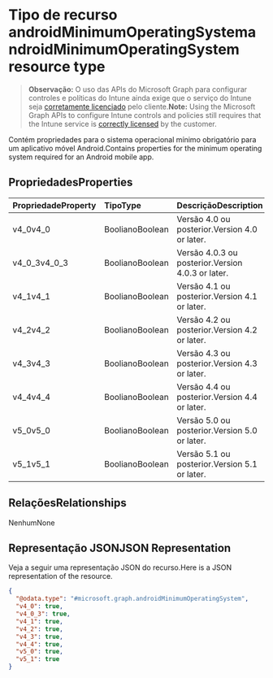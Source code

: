 # <a name="androidminimumoperatingsystem-resource-type"></a><span data-ttu-id="a972a-101">Tipo de recurso androidMinimumOperatingSystem</span><span class="sxs-lookup"><span data-stu-id="a972a-101">androidMinimumOperatingSystem resource type</span></span>

> <span data-ttu-id="a972a-102">**Observação:** O uso das APIs do Microsoft Graph para configurar controles e políticas do Intune ainda exige que o serviço do Intune seja [corretamente licenciado](https://go.microsoft.com/fwlink/?linkid=839381) pelo cliente.</span><span class="sxs-lookup"><span data-stu-id="a972a-102">**Note:** Using the Microsoft Graph APIs to configure Intune controls and policies still requires that the Intune service is [correctly licensed](https://go.microsoft.com/fwlink/?linkid=839381) by the customer.</span></span>

<span data-ttu-id="a972a-103">Contém propriedades para o sistema operacional mínimo obrigatório para um aplicativo móvel Android.</span><span class="sxs-lookup"><span data-stu-id="a972a-103">Contains properties for the minimum operating system required for an Android mobile app.</span></span>
## <a name="properties"></a><span data-ttu-id="a972a-104">Propriedades</span><span class="sxs-lookup"><span data-stu-id="a972a-104">Properties</span></span>
|<span data-ttu-id="a972a-105">Propriedade</span><span class="sxs-lookup"><span data-stu-id="a972a-105">Property</span></span>|<span data-ttu-id="a972a-106">Tipo</span><span class="sxs-lookup"><span data-stu-id="a972a-106">Type</span></span>|<span data-ttu-id="a972a-107">Descrição</span><span class="sxs-lookup"><span data-stu-id="a972a-107">Description</span></span>|
|:---|:---|:---|
|<span data-ttu-id="a972a-108">v4_0</span><span class="sxs-lookup"><span data-stu-id="a972a-108">v4_0</span></span>|<span data-ttu-id="a972a-109">Booliano</span><span class="sxs-lookup"><span data-stu-id="a972a-109">Boolean</span></span>|<span data-ttu-id="a972a-110">Versão 4.0 ou posterior.</span><span class="sxs-lookup"><span data-stu-id="a972a-110">Version 4.0 or later.</span></span>|
|<span data-ttu-id="a972a-111">v4_0_3</span><span class="sxs-lookup"><span data-stu-id="a972a-111">v4_0_3</span></span>|<span data-ttu-id="a972a-112">Booliano</span><span class="sxs-lookup"><span data-stu-id="a972a-112">Boolean</span></span>|<span data-ttu-id="a972a-113">Versão 4.0.3 ou posterior.</span><span class="sxs-lookup"><span data-stu-id="a972a-113">Version 4.0.3 or later.</span></span>|
|<span data-ttu-id="a972a-114">v4_1</span><span class="sxs-lookup"><span data-stu-id="a972a-114">v4_1</span></span>|<span data-ttu-id="a972a-115">Booliano</span><span class="sxs-lookup"><span data-stu-id="a972a-115">Boolean</span></span>|<span data-ttu-id="a972a-116">Versão 4.1 ou posterior.</span><span class="sxs-lookup"><span data-stu-id="a972a-116">Version 4.1 or later.</span></span>|
|<span data-ttu-id="a972a-117">v4_2</span><span class="sxs-lookup"><span data-stu-id="a972a-117">v4_2</span></span>|<span data-ttu-id="a972a-118">Booliano</span><span class="sxs-lookup"><span data-stu-id="a972a-118">Boolean</span></span>|<span data-ttu-id="a972a-119">Versão 4.2 ou posterior.</span><span class="sxs-lookup"><span data-stu-id="a972a-119">Version 4.2 or later.</span></span>|
|<span data-ttu-id="a972a-120">v4_3</span><span class="sxs-lookup"><span data-stu-id="a972a-120">v4_3</span></span>|<span data-ttu-id="a972a-121">Booliano</span><span class="sxs-lookup"><span data-stu-id="a972a-121">Boolean</span></span>|<span data-ttu-id="a972a-122">Versão 4.3 ou posterior.</span><span class="sxs-lookup"><span data-stu-id="a972a-122">Version 4.3 or later.</span></span>|
|<span data-ttu-id="a972a-123">v4_4</span><span class="sxs-lookup"><span data-stu-id="a972a-123">v4_4</span></span>|<span data-ttu-id="a972a-124">Booliano</span><span class="sxs-lookup"><span data-stu-id="a972a-124">Boolean</span></span>|<span data-ttu-id="a972a-125">Versão 4.4 ou posterior.</span><span class="sxs-lookup"><span data-stu-id="a972a-125">Version 4.4 or later.</span></span>|
|<span data-ttu-id="a972a-126">v5_0</span><span class="sxs-lookup"><span data-stu-id="a972a-126">v5_0</span></span>|<span data-ttu-id="a972a-127">Booliano</span><span class="sxs-lookup"><span data-stu-id="a972a-127">Boolean</span></span>|<span data-ttu-id="a972a-128">Versão 5.0 ou posterior.</span><span class="sxs-lookup"><span data-stu-id="a972a-128">Version 5.0 or later.</span></span>|
|<span data-ttu-id="a972a-129">v5_1</span><span class="sxs-lookup"><span data-stu-id="a972a-129">v5_1</span></span>|<span data-ttu-id="a972a-130">Booliano</span><span class="sxs-lookup"><span data-stu-id="a972a-130">Boolean</span></span>|<span data-ttu-id="a972a-131">Versão 5.1 ou posterior.</span><span class="sxs-lookup"><span data-stu-id="a972a-131">Version 5.1 or later.</span></span>|

## <a name="relationships"></a><span data-ttu-id="a972a-132">Relações</span><span class="sxs-lookup"><span data-stu-id="a972a-132">Relationships</span></span>
<span data-ttu-id="a972a-133">Nenhum</span><span class="sxs-lookup"><span data-stu-id="a972a-133">None</span></span>
## <a name="json-representation"></a><span data-ttu-id="a972a-134">Representação JSON</span><span class="sxs-lookup"><span data-stu-id="a972a-134">JSON Representation</span></span>
<span data-ttu-id="a972a-135">Veja a seguir uma representação JSON do recurso.</span><span class="sxs-lookup"><span data-stu-id="a972a-135">Here is a JSON representation of the resource.</span></span>
<!-- {
  "blockType": "resource",
  "@odata.type": "microsoft.graph.androidMinimumOperatingSystem"
}
-->
``` json
{
  "@odata.type": "#microsoft.graph.androidMinimumOperatingSystem",
  "v4_0": true,
  "v4_0_3": true,
  "v4_1": true,
  "v4_2": true,
  "v4_3": true,
  "v4_4": true,
  "v5_0": true,
  "v5_1": true
}
```



